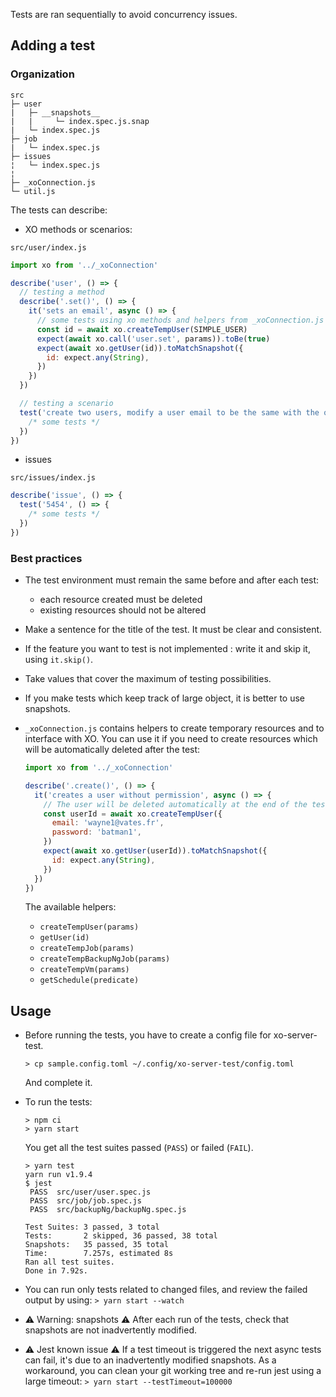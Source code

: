 Tests are ran sequentially to avoid concurrency issues.

## Adding a test

### Organization

```
src
├─ user
|   ├─ __snapshots__
|   |     └─ index.spec.js.snap
|   └─ index.spec.js
├─ job
|   └─ index.spec.js
├─ issues
¦   └─ index.spec.js
¦
├─ _xoConnection.js
└─ util.js
```

The tests can describe:

- XO methods or scenarios:

`src/user/index.js`

```js
import xo from '../_xoConnection'

describe('user', () => {
  // testing a method
  describe('.set()', () => {
    it('sets an email', async () => {
      // some tests using xo methods and helpers from _xoConnection.js
      const id = await xo.createTempUser(SIMPLE_USER)
      expect(await xo.call('user.set', params)).toBe(true)
      expect(await xo.getUser(id)).toMatchSnapshot({
        id: expect.any(String),
      })
    })
  })

  // testing a scenario
  test('create two users, modify a user email to be the same with the other and fail trying to connect them', () => {
    /* some tests */
  })
})
```

- issues

`src/issues/index.js`

```js
describe('issue', () => {
  test('5454', () => {
    /* some tests */
  })
})
```

### Best practices

- The test environment must remain the same before and after each test:

  - each resource created must be deleted
  - existing resources should not be altered

- Make a sentence for the title of the test. It must be clear and consistent.

- If the feature you want to test is not implemented : write it and skip it, using `it.skip()`.

- Take values ​​that cover the maximum of testing possibilities.

- If you make tests which keep track of large object, it is better to use snapshots.

- `_xoConnection.js` contains helpers to create temporary resources and to interface with XO.
  You can use it if you need to create resources which will be automatically deleted after the test:

  ```javascript
  import xo from '../_xoConnection'

  describe('.create()', () => {
    it('creates a user without permission', async () => {
      // The user will be deleted automatically at the end of the test
      const userId = await xo.createTempUser({
        email: 'wayne1@vates.fr',
        password: 'batman1',
      })
      expect(await xo.getUser(userId)).toMatchSnapshot({
        id: expect.any(String),
      })
    })
  })
  ```

  The available helpers:

  - `createTempUser(params)`
  - `getUser(id)`
  - `createTempJob(params)`
  - `createTempBackupNgJob(params)`
  - `createTempVm(params)`
  - `getSchedule(predicate)`

## Usage

- Before running the tests, you have to create a config file for xo-server-test.

  ```
  > cp sample.config.toml ~/.config/xo-server-test/config.toml
  ```

  And complete it.

- To run the tests:

  ```
  > npm ci
  > yarn start
  ```

  You get all the test suites passed (`PASS`) or failed (`FAIL`).

  ```
  > yarn test
  yarn run v1.9.4
  $ jest
   PASS  src/user/user.spec.js
   PASS  src/job/job.spec.js
   PASS  src/backupNg/backupNg.spec.js

  Test Suites: 3 passed, 3 total
  Tests:       2 skipped, 36 passed, 38 total
  Snapshots:   35 passed, 35 total
  Time:        7.257s, estimated 8s
  Ran all test suites.
  Done in 7.92s.
  ```

- You can run only tests related to changed files, and review the failed output by using: `> yarn start --watch`

- ⚠ Warning: snapshots ⚠
  After each run of the tests, check that snapshots are not inadvertently modified.

- ⚠ Jest known issue ⚠
  If a test timeout is triggered the next async tests can fail, it's due to an inadvertently modified snapshots.
  As a workaround, you can clean your git working tree and re-run jest using a large timeout: `> yarn start --testTimeout=100000`
